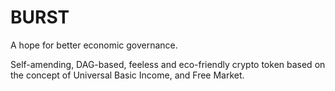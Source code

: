 # BURST
A hope for better economic governance.

Self-amending, DAG-based, feeless and eco-friendly crypto token based on the concept of Universal Basic Income, and Free Market.
